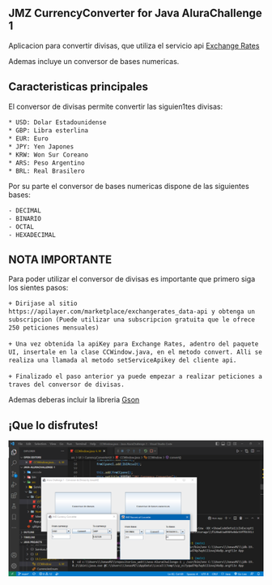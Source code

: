 ## JMZ CurrencyConverter for Java AluraChallenge 1

Aplicacion para convertir divisas, que utiliza el servicio api [Exchange Rates](https://apilayer.com/marketplace/exchangerates_data-api)

Ademas incluye un conversor de bases numericas.

## Caracteristicas principales

El conversor de divisas permite convertir las siguien1tes divisas:

    * USD: Dolar Estadounidense
    * GBP: Libra esterlina
    * EUR: Euro
    * JPY: Yen Japones
    * KRW: Won Sur Coreano
    * ARS: Peso Argentino
    * BRL: Real Brasilero

Por su parte el conversor de bases numericas dispone de las siguientes bases:
   
    - DECIMAL
    - BINARIO
    - OCTAL
    - HEXADECIMAL

## NOTA IMPORTANTE

Para poder utilizar el conversor de divisas es importante que primero siga los sientes pasos:

    + Dirijase al sitio https://apilayer.com/marketplace/exchangerates_data-api y obtenga un subscripcion (Puede utilizar una subscripcion gratuita que le ofrece 250 peticiones mensuales)

    + Una vez obtenida la apiKey para Exchange Rates, adentro del paquete UI, insertale en la clase CCWindow.java, en el metodo convert. Alli se realiza una llamada al metodo setServiceApikey del cliente api.

    + Finalizado el paso anterior ya puede empezar a realizar peticiones a traves del conversor de divisas.

Ademas deberas incluir la libreria [Gson](https://search.maven.org/remotecontent?filepath=com/google/code/gson/gson/2.10.1/gson-2.10.1.jar)


## ¡Que lo disfrutes!

![Crrency converter snapshot](/Snapshot.png "Currency Converter Snapshot")